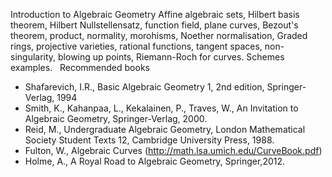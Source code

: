 ---
---
Introduction to Algebraic Geometry
Affine algebraic sets, Hilbert basis theorem, Hilbert Nullstellensatz, function
field, plane curves, Bezout's theorem, product, normality, morohisms, Noether
normalisation,
Graded rings, projective varieties, rational functions, tangent spaces, non-
singularity, blowing up points, Riemann-Roch for curves.
Schemes examples.
 
Recommended books

* Shafarevich, I.R., Basic Algebraic Geometry 1, 2nd edition, Springer-Verlag,
  1994
* Smith, K., Kahanpaa, L., Kekalainen, P., Traves, W., An Invitation to
  Algebraic Geometry, Springer-Verlag, 2000.
* Reid, M., Undergraduate Algebraic Geometry, London Mathematical Society
  Student Texts 12, Cambridge University Press, 1988.
* Fulton, W., Algebraic Curves (http://math.lsa.umich.edu/CurveBook.pdf)
* Holme, A., A Royal Road to Algebraic Geometry, Springer,2012.

